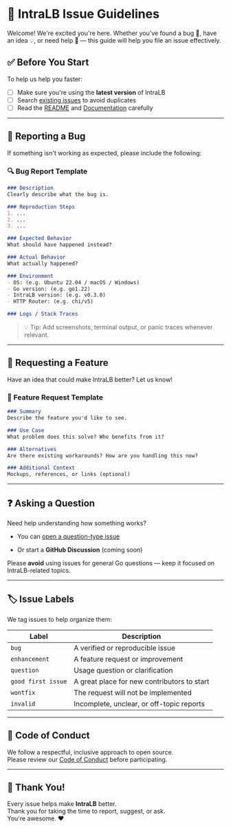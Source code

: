 
# 🧭 IntraLB Issue Guidelines

Welcome! We're excited you're here. Whether you’ve found a bug 🐞, have an idea 💡, or need help 🤔 — this guide will help you file an issue effectively.

## ✅ Before You Start

To help us help you faster:

- [ ] Make sure you're using the **latest version** of IntraLB
- [ ] Search [existing issues](https://github.com/mmycin/intralb/issues) to avoid duplicates
- [ ] Read the [README](./README.md) and [Documentation](./docs) carefully

---

## 🐛 Reporting a Bug

If something isn't working as expected, please include the following:

### 🔍 Bug Report Template

```md
### Description
Clearly describe what the bug is.

### Reproduction Steps
1. ...
2. ...
3. ...

### Expected Behavior
What should have happened instead?

### Actual Behavior
What actually happened?

### Environment
- OS: (e.g. Ubuntu 22.04 / macOS / Windows)
- Go version: (e.g. go1.22)
- IntraLB version: (e.g. v0.3.0)
- HTTP Router: (e.g. chi/v5)

### Logs / Stack Traces
````

> 💡 Tip: Add screenshots, terminal output, or panic traces whenever relevant.

---

## 🚀 Requesting a Feature

Have an idea that could make IntraLB better? Let us know!

### 🌱 Feature Request Template

```md
### Summary
Describe the feature you'd like to see.

### Use Case
What problem does this solve? Who benefits from it?

### Alternatives
Are there existing workarounds? How are you handling this now?

### Additional Context
Mockups, references, or links (optional)
```

---

## ❓ Asking a Question

Need help understanding how something works?

- You can [open a question-type issue](https://github.com/mmycin/intralb/issues/new?labels=question)
    
- Or start a **GitHub Discussion** (coming soon)
    

Please **avoid** using issues for general Go questions — keep it focused on IntraLB-related topics.

---

## 🏷️ Issue Labels

We tag issues to help organize them:

|Label|Description|
|---|---|
|`bug`|A verified or reproducible issue|
|`enhancement`|A feature request or improvement|
|`question`|Usage question or clarification|
|`good first issue`|A great place for new contributors to start|
|`wontfix`|The request will not be implemented|
|`invalid`|Incomplete, unclear, or off-topic reports|

---

## 📜 Code of Conduct

We follow a respectful, inclusive approach to open source.  
Please review our [Code of Conduct](https://www.contributor-covenant.org/) before participating.

---

## 🙏 Thank You!

Every issue helps make **IntraLB** better.  
Thank you for taking the time to report, suggest, or ask.  
You're awesome. ❤️
